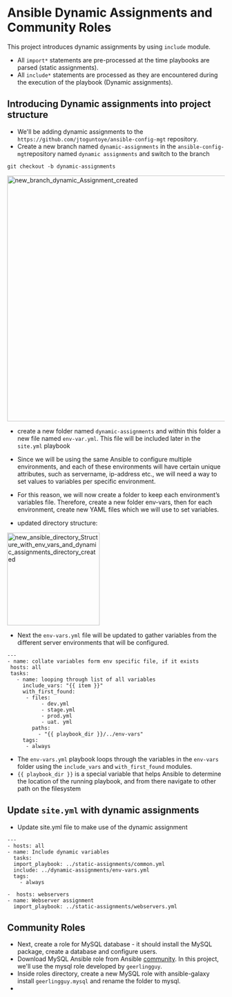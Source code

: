 # Ansible Dynamic Assignments and Community Roles

 This project introduces dynamic assignments by using `include` module.
  - All `import*` statements are pre-processed at the time playbooks are parsed (static assignments).
  - All `include*` statements are processed as they are encountered during the execution of the playbook (Dynamic assignments).
  
  ## Introducing Dynamic assignments into project structure
  - We'll be adding dynamic assignments to the `https://github.com/jtoguntoye/ansible-config-mgt` repository. 
  - Create a new branch named `dynamic-assignments` in the `ansible-config-mgt`repository named `dynamic assignments` and switch to the branch
  
  ```
  git checkout -b dynamic-assignments
  ```
  <img width="567" alt="new_branch_dynamic_Assignment_created" src="https://user-images.githubusercontent.com/23315232/128892221-2f023bf6-c5e2-4d05-8d7c-ddaf5c514090.png">
  
  - create a new folder named `dynamic-assignments` and within this folder a new file named `env-var.yml`. This file will be included later in the `site.yml` playbook 
  - Since we will be using the same Ansible to configure multiple environments, and each of these environments will have certain unique attributes, such as servername,       ip-address etc., we will need a way to set values to variables per specific environment.

 - For this reason, we will now create a folder to keep each environment’s variables file. Therefore, create a new folder env-vars, then for each environment, create new    YAML files which we will use to set variables.
 
 - updated directory structure:
 
 <img width="214" alt="new_ansible_directory_Structure_with_env_vars_and_dynamic_assignments_directory_created" src="https://user-images.githubusercontent.com/23315232/128893596-dea1a690-16f5-469e-b1d6-626da4795c9e.png">
 
 - Next the `env-vars.yml` file will be updated to gather variables from the different server environments that will be configured.
 
 ```
 ---
- name: collate variables form env specific file, if it exists
  hosts: all
  tasks:
    - name: looping through list of all variables
      include_vars: "{{ item }}"
      with_first_found:
       - files:
            - dev.yml
            - stage.yml
            - prod.yml
            - uat. yml
         paths:
           - "{{ playbook_dir }}/../env-vars" 
      tags: 
       - always  
 ```
 - The `env-vars.yml` playbook loops through the variables in the `env-vars` folder using the `include_vars` and `with_first_found` modules. 
 - `{{ playbook_dir }}` is a special variable that helps Ansible to determine the location of the running playbook, and from there navigate to other path on the filesystem 

## Update `site.yml` with dynamic assignments
- Update site.yml file to make use of the dynamic assignment
```
---
- hosts: all
- name: Include dynamic variables 
  tasks:
  import_playbook: ../static-assignments/common.yml 
  include: ../dynamic-assignments/env-vars.yml
  tags:
    - always

-  hosts: webservers
- name: Webserver assignment
  import_playbook: ../static-assignments/webservers.yml
```

## Community Roles
- Next, create a role for MySQL database - it should install the MySQL package, create a database and configure users.
- Download MySQL Ansible role from Ansible [community](https://galaxy.ansible.com/home). In this project, we'll use the mysql role developed by `geerlingguy`. 
- Inside roles directory, create a new MySQL role with ansible-galaxy install `geerlingguy.mysql` and rename the folder to mysql.
-
 
